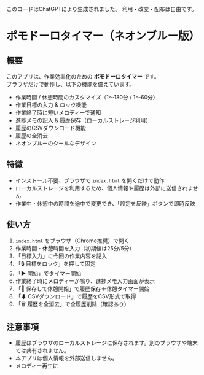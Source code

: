このコードはChatGPTにより生成されました。
利用・改変・配布は自由です。

# ポモドーロタイマー（ネオンブルー版）

## 概要
このアプリは、作業効率化のための **ポモドーロタイマー** です。  
ブラウザだけで動作し、以下の機能を備えています。

- 作業時間 / 休憩時間のカスタマイズ（1〜180分 / 1〜60分）
- 作業目標の入力 & ロック機能
- 作業終了時に短いメロディーで通知
- 進捗メモの記入 & 履歴保存（ローカルストレージ利用）
- 履歴のCSVダウンロード機能
- 履歴の全消去
- ネオンブルーのクールなデザイン

## 特徴
- インストール不要、ブラウザで `index.html` を開くだけで動作
- ローカルストレージを利用するため、個人情報や履歴は外部に送信されません
- 作業中・休憩中の時間を途中で変更でき、「設定を反映」ボタンで即時反映

## 使い方
1. `index.html` をブラウザ（Chrome推奨）で開く
2. 作業時間・休憩時間を入力（初期値は25分/5分）
3. 「目標入力」に今回の作業内容を記入
4. 「🔒 目標をロック」を押して固定
5. 「▶ 開始」でタイマー開始
6. 作業終了時にメロディーが鳴り、進捗メモ入力画面が表示
7. 「💾 保存して休憩開始」で履歴保存＋休憩タイマー開始
8. 「⬇ CSVダウンロード」で履歴をCSV形式で取得
9. 「🗑 履歴を全消去」で全履歴削除（確認あり）

## 注意事項
- 履歴はブラウザのローカルストレージに保存されます。別のブラウザや端末では共有されません。
- 本アプリは個人情報を外部送信しません。
- メロディー再生に

